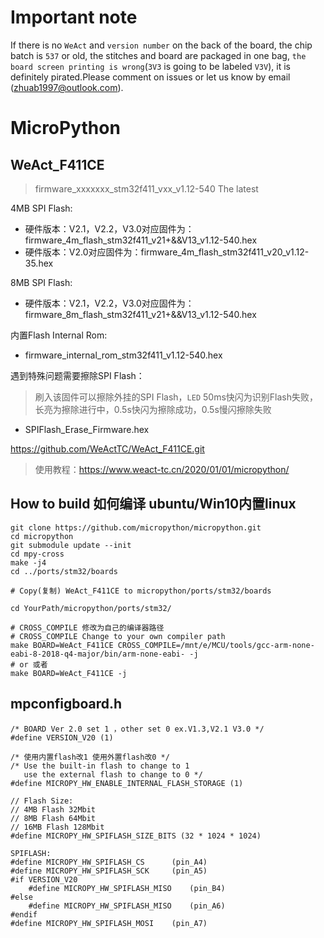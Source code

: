 # Important note

If there is no `WeAct` and `version number` on the back of the board, the chip batch is `537` or old, the stitches and board are packaged in one bag, `the board screen printing is wrong`(`3V3` is going to be labeled `V3V`), it is definitely pirated.Please comment on issues or let us know by email (zhuab1997@outlook.com).

# MicroPython
## WeAct_F411CE
> firmware_xxxxxxx_stm32f411_vxx_v1.12-540 The latest

4MB SPI Flash:
* 硬件版本：V2.1，V2.2，V3.0对应固件为：firmware_4m_flash_stm32f411_v21+&&V13_v1.12-540.hex
* 硬件版本：V2.0对应固件为：firmware_4m_flash_stm32f411_v20_v1.12-35.hex

8MB SPI Flash:
* 硬件版本：V2.1，V2.2，V3.0对应固件为：firmware_8m_flash_stm32f411_v21+&&V13_v1.12-540.hex

内置Flash Internal Rom:
* firmware_internal_rom_stm32f411_v1.12-540.hex

遇到特殊问题需要擦除SPI Flash：
> 刷入该固件可以擦除外挂的SPI Flash，`LED` 50ms快闪为识别Flash失败，长亮为擦除进行中，0.5s快闪为擦除成功，0.5s慢闪擦除失败
* SPIFlash_Erase_Firmware.hex

https://github.com/WeActTC/WeAct_F411CE.git
> 使用教程：https://www.weact-tc.cn/2020/01/01/micropython/

## How to build 如何编译 ubuntu/Win10内置linux

```
git clone https://github.com/micropython/micropython.git
cd micropython
git submodule update --init
cd mpy-cross
make -j4
cd ../ports/stm32/boards

# Copy(复制) WeAct_F411CE to micropython/ports/stm32/boards

cd YourPath/micropython/ports/stm32/

# CROSS_COMPILE 修改为自己的编译器路径
# CROSS_COMPILE Change to your own compiler path
make BOARD=WeAct_F411CE CROSS_COMPILE=/mnt/e/MCU/tools/gcc-arm-none-eabi-8-2018-q4-major/bin/arm-none-eabi- -j
# or 或者
make BOARD=WeAct_F411CE -j
```

## mpconfigboard.h
```
/* BOARD Ver 2.0 set 1 ，other set 0 ex.V1.3,V2.1 V3.0 */
#define VERSION_V20 (1)

/* 使用内置flash改1 使用外置flash改0 */
/* Use the built-in flash to change to 1 
   use the external flash to change to 0 */
#define MICROPY_HW_ENABLE_INTERNAL_FLASH_STORAGE (1)

// Flash Size:
// 4MB Flash 32Mbit
// 8MB Flash 64Mbit
// 16MB Flash 128Mbit
#define MICROPY_HW_SPIFLASH_SIZE_BITS (32 * 1024 * 1024)
```

```
SPIFLASH:
#define MICROPY_HW_SPIFLASH_CS      (pin_A4)
#define MICROPY_HW_SPIFLASH_SCK     (pin_A5)
#if VERSION_V20
	#define MICROPY_HW_SPIFLASH_MISO    (pin_B4)
#else 
	#define MICROPY_HW_SPIFLASH_MISO    (pin_A6)
#endif
#define MICROPY_HW_SPIFLASH_MOSI    (pin_A7)
```